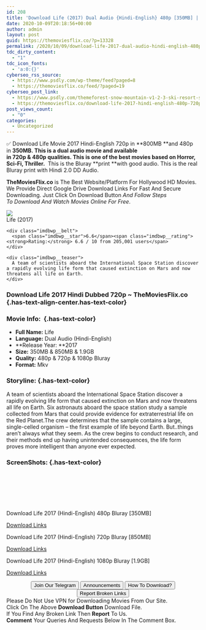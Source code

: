 ```yaml
---
id: 208
title: 'Download Life (2017) Dual Audio {Hindi-English} 480p [350MB] || 720p [850MB] || 1080p [1.9GB]'
date: 2020-10-09T20:18:56+00:00
author: admin
layout: post
guid: https://themoviesflix.co/?p=13328
permalink: /2020/10/09/download-life-2017-dual-audio-hindi-english-480p-350mb-720p-850mb-1080p-1-9gb/
tdc_dirty_content:
  - "1"
tdc_icon_fonts:
  - 'a:0:{}'
cyberseo_rss_source:
  - https://www.psdly.com/wp-theme/feed?paged=8
  - https://themoviesflix.co/feed/?paged=19
cyberseo_post_link:
  - https://www.psdly.com/themeforest-snow-mountain-v1-2-3-ski-resort-snowboard-school-wordpress-theme-20631645
  - https://themoviesflix.co/download-life-2017-hindi-english-480p-720p-1080p/
post_views_count:
  - "0"
categories:
  - Uncategorized
---
```

✅ Download Life&nbsp;Movie&nbsp;2017 Hindi-English&nbsp;720p&nbsp;in&nbsp;**800MB&nbsp;**and 480p in&nbsp;**350MB.&nbsp;**This is&nbsp;a&nbsp;dual audio&nbsp;movie and available in&nbsp;720p&nbsp;&&nbsp;480p&nbsp;qualities. This is one of the best movies based on**&nbsp;Horror, Sci-Fi, Thriller.**&nbsp;&nbsp;This is the Bluray&nbsp;**print&nbsp;**with good audio. This is the real Bluray print with Hindi 2.0 DD Audio.

**TheMoviesFlix.co**&nbsp;is The Best Website/Platform For Hollywood HD Movies. We Provide Direct Google Drive Download Links For Fast And Secure Downloading. Just Click On Download Button&nbsp;_And Follow Steps To&nbsp;Download And Watch Movies Online For Free_.

<div class="imdbwp imdbwp--movie dark">
  <div class="imdbwp__thumb">
    <a class="imdbwp__link" target="_blank" title="Life" href="https://www.imdb.com/title/tt5442430/" rel="nofollow noopener noreferrer"><img class="imdbwp__img" src="https://m.media-amazon.com/images/M/MV5BMzAwMmQxNTctYjVmYi00MDdlLWEzMWUtOTE5NTRiNDhhNjI2L2ltYWdlXkEyXkFqcGdeQXVyMTkxNjUyNQ@@._V1_SX300.jpg" /></a>
  </div>
  
  <div class="imdbwp__content">
    <div class="imdbwp__header">
      <span class="imdbwp__title">Life</span> (2017)
    </div>
    
    <div class="imdbwp__belt">
      <span class="imdbwp__star">6.6</span><span class="imdbwp__rating"><strong>Rating:</strong> 6.6 / 10 from 205,001 users</span>
    </div>
    
    <div class="imdbwp__teaser">
      A team of scientists aboard the International Space Station discover a rapidly evolving life form that caused extinction on Mars and now threatens all life on Earth.
    </div>
  </div>
</div>

### Download Life 2017 Hindi Dubbed 720p ~ TheMoviesFlix.co {.has-text-align-center.has-text-color}

### Movie Info:&nbsp; {.has-text-color}

  * **Full Name:**&nbsp;Life
  * **Language:**&nbsp;Dual Audio (Hindi-English)
  * **Release Year:&nbsp;**2017
  * **Size:**&nbsp;350MB & 850MB & 1.9GB
  * **Quality:**&nbsp;480p & 720p & 1080p Bluray
  * **Format:**&nbsp;Mkv

### Storyline: {.has-text-color}

A team of scientists aboard the International Space Station discover a rapidly evolving life form that caused extinction on Mars and now threatens all life on Earth. Six astronauts aboard the space station study a sample collected from Mars that could provide evidence for extraterrestrial life on the Red Planet.The crew determines that the sample contains a large, single-celled organism – the first example of life beyond Earth. But..things aren’t always what they seem. As the crew begins to conduct research, and their methods end up having unintended consequences, the life form proves more intelligent than anyone ever expected.

### ScreenShots: {.has-text-color}

<div class="wp-block-image">
  <figure class="aligncenter"><img src="https://i.imgur.com/2tYugW4.jpg" alt /></figure>
</div>

<div class="wp-block-image">
  <figure class="aligncenter"><img src="https://i.imgur.com/FKx4BzA.jpg" alt /></figure>
</div>

<div class="wp-block-image">
  <figure class="aligncenter"><img src="https://i.imgur.com/n1QrV7L.jpg" alt /></figure>
</div>

<div class="wp-block-image">
  <figure class="aligncenter"><img src="https://i.imgur.com/voVOEnD.jpg" alt /></figure>
</div>

<div class="wp-block-image">
  <figure class="aligncenter"><img src="https://i.imgur.com/RNd3V2I.jpg" alt /></figure>
</div>

<div class="wp-block-image">
  <figure class="aligncenter"><img src="https://i.imgur.com/OWkIkuj.jpg" alt /></figure>
</div>

<div class="wp-block-image">
  <figure class="aligncenter"><img src="https://i.imgur.com/Ry9rmbb.jpg" alt /></figure>
</div>

<p class="has-text-align-center has-text-color has-medium-font-size">
  Download Life 2017 (Hindi-English) 480p Bluray [350MB]
</p>

<span class="mb-center maxbutton-3-center"><span class="maxbutton-3-container mb-container"><a class="maxbutton-3 maxbutton maxbutton-post-button" target="_blank" rel="nofollow noopener noreferrer" href="https://coinquint.com/a12910/"><span class="mb-text">Download Links</span></a></span></span>

<p class="has-text-align-center has-text-color has-medium-font-size">
  Download Life 2017 (Hindi-English) 720p Bluray [850MB]
</p>

<span class="mb-center maxbutton-3-center"><span class="maxbutton-3-container mb-container"><a class="maxbutton-3 maxbutton maxbutton-post-button" target="_blank" rel="nofollow noopener noreferrer" href="https://coinquint.com/a12912/"><span class="mb-text">Download Links</span></a></span></span>

<p class="has-text-align-center has-text-color has-medium-font-size">
  Download Life 2017 (Hindi-English) 1080p Bluray [1.9GB]
</p>

<span class="mb-center maxbutton-3-center"><span class="maxbutton-3-container mb-container"><a class="maxbutton-3 maxbutton maxbutton-post-button" target="_blank" rel="nofollow noopener noreferrer" href="https://coinquint.com/a12915/"><span class="mb-text">Download Links</span></a></span></span>

<center>
</center>

<center>
  <a href="https://t.me/themoviesflixcom" target="_blank" data-wpel-link="external" rel="nofollow external noopener noreferrer"><button class="button button5">Join Our Telegram</button></a> <a href="https://themoviesflix.co/download-life-2017-hindi-english-480p-720p-1080p/#" target="_blank" data-wpel-link="external" rel="nofollow external noopener noreferrer"><button class="button button5">Announcements</button></a> <a href="https://themoviesflix.com/how-to-download/" target="_blank" data-wpel-link="external" rel="nofollow external noopener noreferrer"><button class="button button5">How To Download?</button></a> <a href="https://themoviesflix.co/download-life-2017-hindi-english-480p-720p-1080p/#" target="_blank" data-wpel-link="external" rel="nofollow external noopener noreferrer"><button class="button button5">Report Broken Links</button></a>
</center>

<div class="alert alert-danger">
  Please Do Not Use VPN for Downloading Movies From Our Site.
</div>

<div class="alert alert-success">
  Click On The Above <strong>Download Button</strong> Download File.
</div>

<div class="alert alert-warning">
  If You Find Any Broken Link Then <strong>Report</strong> To Us.
</div>

<div class="alert alert-info">
  <strong>Comment</strong> Your Queries And Requests Below In The Comment Box.
</div>